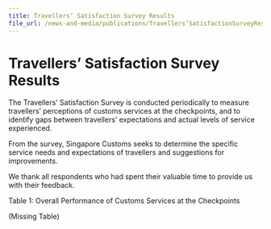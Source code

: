 ```yaml
---
title: Travellers’ Satisfaction Survey Results
file_url: /news-and-media/publications/Travellers’SatisfactionSurveyResults
---
```

# Travellers’ Satisfaction Survey Results

The Travellers’ Satisfaction Survey is conducted periodically to measure travellers’ perceptions of customs services at the checkpoints, and to identify gaps between travellers’ expectations and actual levels of service experienced.

From the survey, Singapore Customs seeks to determine the specific service needs and expectations of travellers and suggestions for improvements.

We thank all respondents who had spent their valuable time to provide us with their feedback.

Table 1: Overall Performance of Customs Services at the Checkpoints

(Missing Table)
